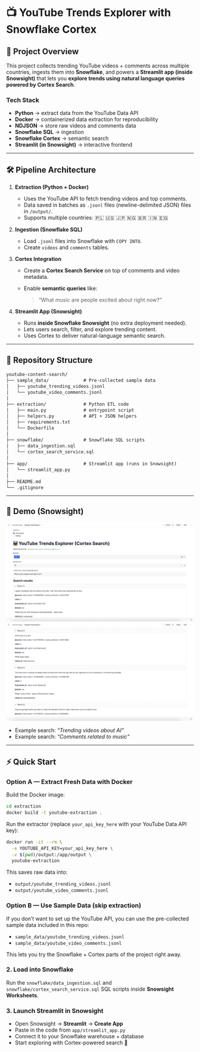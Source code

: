 # 📺 YouTube Trends Explorer with Snowflake Cortex

## 🚀 Project Overview

This project collects trending YouTube videos + comments across multiple countries, ingests them into **Snowflake**, and powers a **Streamlit app (inside Snowsight)** that lets you **explore trends using natural language queries powered by Cortex Search**.

### Tech Stack

* **Python** → extract data from the YouTube Data API
* **Docker** → containerized data extraction for reproducibility
* **NDJSON** → store raw videos and comments data
* **Snowflake SQL** → ingestion
* **Snowflake Cortex** → semantic search
* **Streamlit (in Snowsight)** → interactive frontend

---

## 🛠️ Pipeline Architecture

1. **Extraction (Python + Docker)**

   * Uses the YouTube API to fetch trending videos and top comments.
   * Data saved in batches as `.jsonl` files (newline-delimited JSON) files in `/output/`.
   * Supports multiple countries: 🇵🇱 🇺🇸 🇯🇵 🇳🇬 🇧🇷 🇮🇳 🇪🇬

2. **Ingestion (Snowflake SQL)**

   * Load `.jsonl` files into Snowflake with `COPY INTO`.
   * Create `videos` and `comments` tables.

3. **Cortex Integration**

   * Create a **Cortex Search Service** on top of comments and video metadata.
   * Enable **semantic queries** like:

     > “What music are people excited about right now?”

4. **Streamlit App (Snowsight)**

   * Runs **inside Snowflake Snowsight** (no extra deployment needed).
   * Lets users search, filter, and explore trending content.
   * Uses Cortex to deliver natural-language semantic search.

---

## 📂 Repository Structure

```
youtube-content-search/
├── sample_data/             # Pre-collected sample data
│   ├── youtube_trending_videos.jsonl
│   └── youtube_video_comments.jsonl
|
├── extraction/              # Python ETL code
│   ├── main.py              # entrypoint script
│   ├── helpers.py           # API + JSON helpers
│   ├── requirements.txt
│   └── Dockerfile           
│
├── snowflake/               # Snowflake SQL scripts
│   ├── data_ingestion.sql
│   └── cortex_search_service.sql
│
├── app/                     # Streamlit app (runs in Snowsight)
│   └── streamlit_app.py
│
├── README.md
└── .gitignore
```

---

## 📸 Demo (Snowsight)

![](./assets/Screenshot_2025-10-03_at_14_41_52.png)
![](./assets/Screenshot_2025-10-03_at_14_42_05.png)

* Example search: *“Trending videos about AI”*
* Example search: *“Comments related to music”*

---

## ⚡️ Quick Start

### Option A — Extract Fresh Data with Docker

Build the Docker image:

```bash
cd extraction
docker build -t youtube-extraction .
```

Run the extractor (replace `your_api_key_here` with your YouTube Data API key):

```bash
docker run -it --rm \
  -e YOUTUBE_API_KEY=your_api_key_here \
  -v $(pwd)/output:/app/output \
  youtube-extraction
```

This saves raw data into:

* `output/youtube_trending_videos.jsonl`
* `output/youtube_video_comments.jsonl`

### Option B — Use Sample Data (skip extraction)

If you don’t want to set up the YouTube API, you can use the pre-collected sample data included in this repo:

- `sample_data/youtube_trending_videos.jsonl`
- `sample_data/youtube_video_comments.jsonl`

This lets you try the Snowflake + Cortex parts of the project right away.

### 2. Load into Snowflake

Run the `snowflake/data_ingestion.sql` and `snowflake/cortex_search_service.sql` SQL scripts inside **Snowsight Worksheets**.

### 3. Launch Streamlit in Snowsight

* Open Snowsight → **Streamlit** → **Create App**
* Paste in the code from `app/streamlit_app.py`
* Connect it to your Snowflake warehouse + database
* Start exploring with Cortex-powered search 🎉
